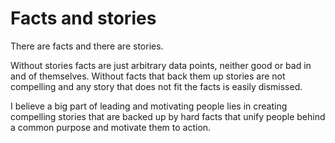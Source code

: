 # Facts and stories

There are facts and there are stories.

Without stories facts are just arbitrary data points, neither good or bad in and of themselves. Without facts that back them up stories are not compelling and any story that does not fit the facts is easily dismissed.

I believe a big part of leading and motivating people lies in creating compelling stories that are backed up by hard facts that unify people behind a common purpose and motivate them to action.
